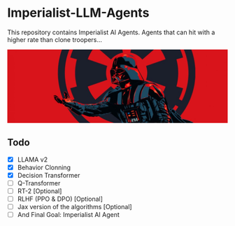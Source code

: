 # Imperialist-LLM-Agents

This repository contains Imperialist AI Agents. Agents that can hit with a higher rate than clone troopers...



![alt text](img/1500x500.jpg)



## Todo

- [x] LLAMA v2
- [x] Behavior Clonning
- [x] Decision Transformer
- [ ] Q-Transformer
- [ ] RT-2 [Optional]
- [ ] RLHF (PPO & DPO) [Optional]
- [ ] Jax version of the algorithms [Optional]
- [ ] And Final Goal: Imperialist AI Agent

